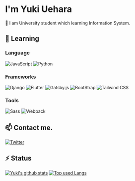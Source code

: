 # I'm Yuki Uehara

🏫 I am University student which learning Information System. 

## 🌱 Learning

### Language

![JavaScript](https://img.shields.io/badge/-javascript-323330?style=for-the-badge&logo=javascript&logoColor=23F7DF1E)
![Python](https://img.shields.io/badge/-python-3776AB?style=for-the-badge&logo=python&logoColor=ffffff)

### Frameworks

![Django](https://img.shields.io/badge/-django-092E20?style=for-the-badge&logo=django&logoColor=ffffff)
![Flutter](https://img.shields.io/badge/-flutter-02569B?style=for-the-badge&logo=flutter&logoColor=ffffff)
![Gatsby.js](https://img.shields.io/badge/-gatsby.js-663399?style=for-the-badge&logo=gatsby&logoColor=ffffff)
![BootStrap](https://img.shields.io/badge/-bootstrap-563D7C?style=for-the-badge&logo=bootstrap&logoColor=ffffff)
![Tailwind CSS](https://img.shields.io/badge/-tailwind_css-38B2AC?style=for-the-badge&logo=tailwind-css&logoColor=ffffff)

### Tools

![Sass](https://img.shields.io/badge/-sass-CC6699?style=for-the-badge&logo=sass&logoColor=ffffff)
![Webpack](https://img.shields.io/badge/-webpack-2B3A42?style=for-the-badge&logo=webpack&logoColor=8DD6F9)

## 📫 Contact me.

[![Twitter](https://img.shields.io/badge/-@psnzbss-1DA1F2?style=for-the-badge&logo=twitter&logoColor=ffffff)](https://twitter.com/psnzbss)

## ⚡ Status

[![Yuki's github stats](https://readme-stats.psbss.vercel.app/api?username=psbss&hide=contribs&count_private=true&show_icons=true&theme=tokyonight)](https://github.com/psbss/)
[![Top used Langs](https://readme-stats.psbss.vercel.app/api/top-langs/?username=psbss&layout=compact&theme=tokyonight)](https://github.com/psbss/)

<!--
**psbss/psbss** is a ✨ _special_ ✨ repository because its `README.md` (this file) appears on your GitHub profile.

Here are some ideas to get you started:

- 🔭 I’m currently working on ...
- 🌱 I’m currently learning ...
- 👯 I’m looking to collaborate on ...
- 🤔 I’m looking for help with ...
- 💬 Ask me about ...
-  ...
- 😄 Pronouns: ...
- ⚡ Fun fact: ...
-->
